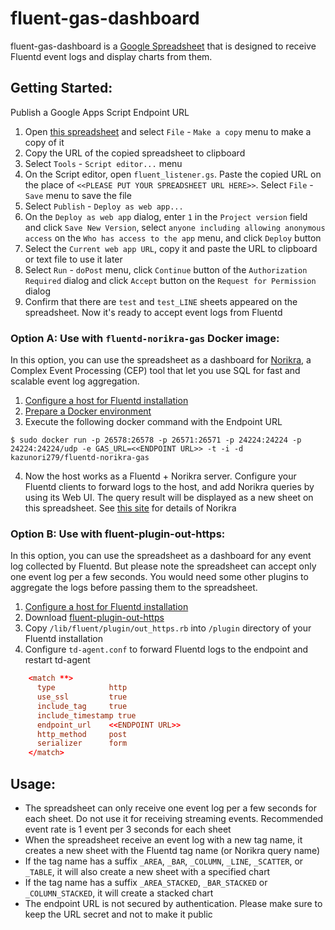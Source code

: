 fluent-gas-dashboard
====================

fluent-gas-dashboard is a [Google Spreadsheet](https://docs.google.com/spreadsheet/ccc?key=0AtBJDW02Hvh9dHUtZFlPQ0FRRGltY3dHb3hWaE11Wmc#gid=206) that is designed to receive Fluentd event logs and display charts from them.

## Getting Started:

Publish a Google Apps Script Endpoint URL

1. Open [this spreadsheet](https://docs.google.com/spreadsheet/ccc?key=0AtBJDW02Hvh9dHUtZFlPQ0FRRGltY3dHb3hWaE11Wmc#gid=206) and select `File` - `Make a copy` menu to make a copy of it
2. Copy the URL of the copied spreadsheet to clipboard
3. Select `Tools` - `Script editor...` menu
4. On the Script editor, open `fluent_listener.gs`. Paste the copied URL on the place of `<<PLEASE PUT YOUR SPREADSHEET URL HERE>>`. Select `File` - `Save` menu to save the file
5. Select `Publish` - `Deploy as web app...`
6. On the `Deploy as web app` dialog, enter `1` in the `Project version` field and click `Save New Version`, select `anyone including allowing anonymous access` on the `Who has access to the app` menu, and click `Deploy` button
7. Select the `Current web app URL`, copy it and paste the URL to clipboard or text file to use it later
8. Select `Run` - `doPost` menu, click `Continue` button of the `Authorization Required` dialog and click `Accept` button on the `Request for Permission` dialog
9. Confirm that there are `test` and `test_LINE` sheets appeared on the spreadsheet. Now it's ready to accept event logs from Fluentd

### Option A: Use with `fluentd-norikra-gas` Docker image:

In this option, you can use the spreadsheet as a dashboard for [Norikra](http://norikra.github.io/), a Complex Event Processing (CEP) tool that let you use SQL for fast and scalable event log aggregation.

1. [Configure a host for Fluentd installation](https://www.google.com/url?q=http://docs.fluentd.org/articles/before-install&usd=2&usg=ALhdy2-Eq3wSUPNxaZr13oC2Mt5UssbUhw)
2. [Prepare a Docker environment](https://www.google.com/url?q=https://www.docker.io/&usd=2&usg=ALhdy2-uNZKLM-jQQXncnc5eKHG-11c4og)
3. Execute the following docker command with the Endpoint URL

```
$ sudo docker run -p 26578:26578 -p 26571:26571 -p 24224:24224 -p 24224:24224/udp -e GAS_URL=<<ENDPOINT URL>> -t -i -d kazunori279/fluentd-norikra-gas
```

4. Now the host works as a Fluentd + Norikra server. Configure your Fluentd clients to forward logs to the host, and add Norikra queries by using its Web UI. The query result will be displayed as a new sheet on this spreadsheet. See [this site](http://norikra.github.io/) for details of Norikra

### Option B: Use with fluent-plugin-out-https:

In this option, you can use the spreadsheet as a dashboard for any event log collected by Fluentd. But please note the spreadsheet can accept only one event log per a few seconds. You would need some other plugins to aggregate the logs before passing them to the spreadsheet.

1. [Configure a host for Fluentd installation](https://www.google.com/url?q=http://docs.fluentd.org/articles/before-install&usd=2&usg=ALhdy2-Eq3wSUPNxaZr13oC2Mt5UssbUhw)
2. Download [fluent-plugin-out-https](https://www.google.com/url?q=https://github.com/kazunori279/fluent-plugin-out-https&usd=2&usg=ALhdy28zgZOuf3L6f8uw3RZDVZefvDH1eA)
3. Copy `/lib/fluent/plugin/out_https.rb` into `/plugin` directory of your Fluentd installation
4. Configure `td-agent.conf` to forward Fluentd logs to the endpoint and restart td-agent

```td-agent.conf
    <match **>
      type            http
      use_ssl         true
      include_tag     true
      include_timestamp true
      endpoint_url    <<ENDPOINT URL>>
      http_method     post
      serializer      form
    </match>
```

## Usage:

- The spreadsheet can only receive one event log per a few seconds for each sheet. Do not use it for receiving streaming events. Recommended event rate is 1 event per 3 seconds for each sheet
- When the spreadsheet receive an event log with a new tag name, it creates a new sheet with the Fluentd tag name (or Norikra query name)
- If the tag name has a suffix `_AREA`, `_BAR`, `_COLUMN`, `_LINE`, `_SCATTER`, or `_TABLE`, it will also create a new sheet with a specified chart
- If the tag name has a suffix `_AREA_STACKED`, `_BAR_STACKED` or `_COLUMN_STACKED`, it will create a stacked chart
- The endpoint URL is not secured by authentication. Please make sure to keep the URL secret and not to make it public
